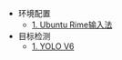 * 环境配置
  * [1. Ubuntu Rime输入法](environment/Ubuntu-rime.md)
* 目标检测
  * [1. YOLO V6](objectdetection/yolov6.md)
